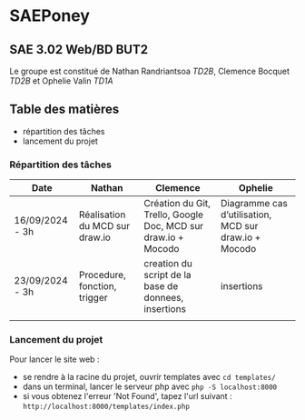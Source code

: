 # SAEPoney

## SAE 3.02 Web/BD BUT2


Le groupe est constitué de Nathan Randriantsoa *TD2B*, Clemence Bocquet *TD2B* et Ophelie Valin *TD1A*

## Table des matières
- répartition des tâches
- lancement du projet

### Répartition des tâches

|  Date | Nathan  |  Clemence | Ophelie  |
|-------|---------|-----------|----------|
| 16/09/2024 - 3h  |  Réalisation du MCD sur draw.io  |   Création du Git, Trello, Google Doc, MCD sur draw.io + Mocodo |  Diagramme cas d’utilisation, MCD sur draw.io + Mocodo |
|  23/09/2024 - 3h | Procedure, fonction, trigger  | creation du script de la base de donnees, insertions | insertions   | 
|       |         |           |          |


### Lancement du projet
Pour lancer le site web :
- se rendre à la racine du projet, ouvrir templates avec ```cd templates/```
- dans un terminal, lancer le serveur php avec ```php -S localhost:8000```
- si vous obtenez l'erreur 'Not Found', tapez l'url suivant : ```http://localhost:8000/templates/index.php```
